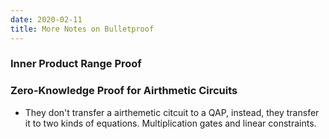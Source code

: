 ```yaml
---
date: 2020-02-11
title: More Notes on Bulletproof
---
```

### Inner Product Range Proof

### Zero-Knowledge Proof for Airthmetic Circuits 
* They don't transfer a airthemetic citcuit to a QAP, instead, they transfer it to two kinds of equations. Multiplication gates and linear constraints.
